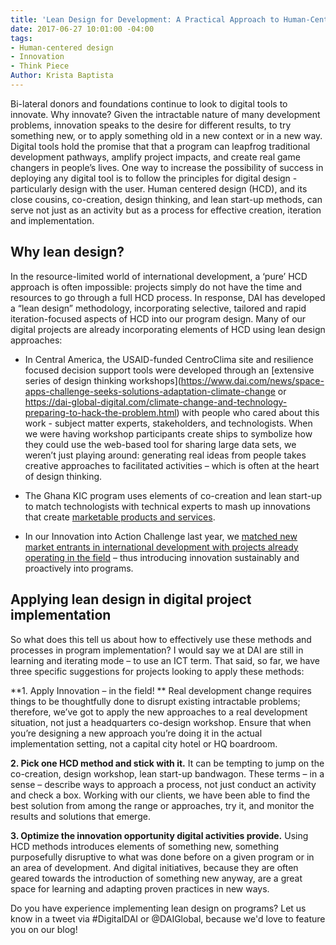 ```yaml
---
title: 'Lean Design for Development: A Practical Approach to Human-Centered Design'
date: 2017-06-27 10:01:00 -04:00
tags:
- Human-centered design
- Innovation
- Think Piece
Author: Krista Baptista
---
```


Bi-lateral donors and foundations continue to look to digital tools to innovate. Why innovate? Given the intractable nature of many development problems, innovation speaks to the desire for different results, to try something new, or to apply something old in a new context or in a new way. Digital tools hold the promise that that a program can leapfrog traditional development pathways, amplify project impacts, and create real game changers in people’s lives. One way to increase the possibility of success in deploying any digital tool is to follow the principles for digital design - particularly design with the user. Human centered design (HCD), and its close cousins, co-creation, design thinking, and lean start-up methods, can serve not just as an activity but as a process for effective creation, iteration and implementation.

## Why lean design?

In the resource-limited world of international development, a ‘pure’ HCD approach is often impossible: projects simply do not have the time and resources to go through a full HCD process. In response, DAI has developed a “lean design” methodology, incorporating selective, tailored and rapid iteration-focused aspects of HCD into our program design. Many of our digital projects are already incorporating elements of HCD using lean design approaches: 

* In Central America, the USAID-funded CentroClima site and resilience focused decision support tools were developed through an [extensive series of design thinking workshops](https://www.dai.com/news/space-apps-challenge-seeks-solutions-adaptation-climate-change or https://dai-global-digital.com/climate-change-and-technology-preparing-to-hack-the-problem.html) with people who cared about this work - subject matter experts, stakeholders, and technologists. When we were having workshop participants create ships to symbolize how they could use the web-based tool for sharing large data sets, we weren’t just playing around: generating real ideas from people takes creative approaches to facilitated activities – which is often at the heart of design thinking. 

* The Ghana KIC program uses elements of co-creation and lean start-up to match technologists with technical experts to mash up innovations that create [marketable products and services](https://dai-global-digital.com/women-in-agritech-profiles-from-ghana.html). 

* In our Innovation into Action Challenge last year, we [matched new market entrants in international development with projects already operating in the field](https://www.dai.com/news/innovation-action-challenge-attracts-great-response?related-box) – thus introducing innovation sustainably and proactively into programs. 

## Applying lean design in digital project implementation

So what does this tell us about how to effectively use these methods and processes in program implementation? I would say we at DAI are still in learning and iterating mode – to use an ICT term.  That said, so far, we have three specific suggestions for projects looking to apply these methods:

**1. Apply Innovation – in the field! ** Real development change requires things to be thoughtfully done to disrupt existing intractable problems; therefore, we’ve got to apply the new approaches to a real development situation, not just a headquarters co-design workshop. Ensure that when you’re designing a new approach you’re doing it in the actual implementation setting, not a capital city hotel or HQ boardroom.

**2. Pick one HCD method and stick with it.**  It can be tempting to jump on the co-creation, design workshop, lean start-up bandwagon. These terms – in a sense – describe ways to approach a process, not just conduct an activity and check a box. Working with our clients, we have been able to find the best solution from among the range or approaches, try it, and monitor the results and solutions that emerge.

**3. Optimize the innovation opportunity digital activities provide.** Using HCD methods introduces elements of something new, something purposefully disruptive to what was done before on a given program or in an area of development. And digital initiatives, because they are often geared towards the introduction of something new anyway, are a great space for learning and adapting proven practices in new ways.


Do you have experience implementing lean design on programs?  Let us know in a tweet via #DigitalDAI or @DAIGlobal, because we'd love to feature you on our blog!
